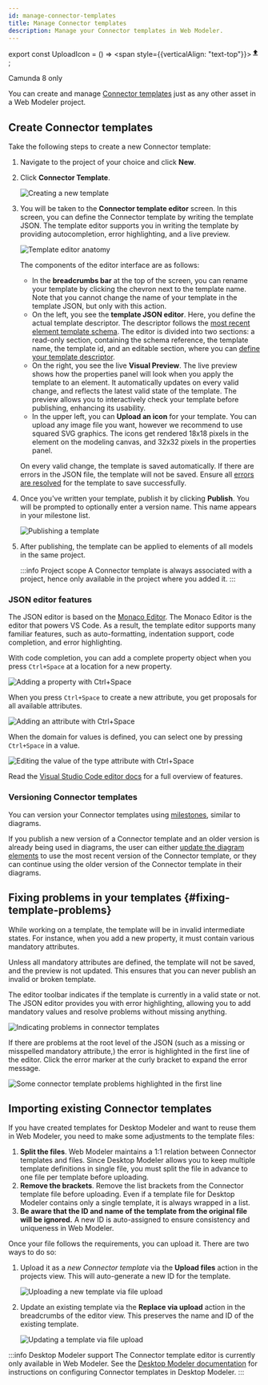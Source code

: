 ```yaml
---
id: manage-connector-templates
title: Manage Connector templates
description: Manage your Connector templates in Web Modeler.
---
```


export const UploadIcon = () => <span style={{verticalAlign: "text-top"}}><svg xmlns="http://www.w3.org/2000/svg" viewBox="0 0 24 24" width="16" height="16"><path d="M0 0h24v24H0z" fill="none"></path><path d="M9 16h6v-6h4l-7-7-7 7h4zm-4 2h14v2H5z" fill="currentColor"></path></svg></span>;

<span class="badge badge--cloud">Camunda 8 only</span>

You can create and manage [Connector templates](/components/connectors/custom-built-connectors/connector-templates.md) just as any other asset in a Web Modeler project.

## Create Connector templates

Take the following steps to create a new Connector template:

1. Navigate to the project of your choice and click **New**.

2. Click **Connector Template**.

   ![Creating a new template](img/connector-templates/create-connector-template-1.png)

3. You will be taken to the **Connector template editor** screen. In this screen, you can define the Connector template by writing the template JSON. The template editor supports you in writing the template by providing autocompletion, error highlighting, and a live preview.

   ![Template editor anatomy](img/connector-templates/create-connector-template-2.png)

   The components of the editor interface are as follows:

   - In the **breadcrumbs bar** at the top of the screen, you can rename your template by clicking the chevron next to the template name. Note that you cannot change the name of your template in the template JSON, but only with this action.
   - On the left, you see the **template JSON editor**. Here, you define the actual template descriptor. The descriptor follows the [most recent element template schema](https://github.com/camunda/element-templates-json-schema). The editor is divided into two sections: a read-only section, containing the schema reference, the template name, the template id, and an editable section, where you can [define your template descriptor](/components/modeler/desktop-modeler/element-templates/defining-templates.md).
   - On the right, you see the live **Visual Preview**. The live preview shows how the properties panel will look when you apply the template to an element. It automatically updates on every valid change, and reflects the latest valid state of the template. The preview allows you to interactively check your template before publishing, enhancing its usability.
   - In the upper left, you can **Upload an icon** for your template. You can upload any image file you want, however we recommend to use squared SVG graphics. The icons get rendered 18x18 pixels in the element on the modeling canvas, and 32x32 pixels in the properties panel.

   On every valid change, the template is saved automatically. If there are errors in the JSON file, the template will not be saved. Ensure all [errors are resolved](#fixing-template-problems) for the template to save successfully.

4. Once you've written your template, publish it by clicking **Publish**. You will be prompted to optionally enter a version name. This name appears in your milestone list.

   ![Publishing a template](img/connector-templates/create-connector-template-3.png)

5. After publishing, the template can be applied to elements of all models in the same project.

   :::info Project scope
   A Connector template is always associated with a project, hence only available in the project where you added it.
   :::

### JSON editor features

The JSON editor is based on the [Monaco Editor](https://microsoft.github.io/monaco-editor/). The Monaco Editor is the editor that powers VS Code. As a result, the template editor supports many familiar features, such as auto-formatting, indentation support, code completion, and error highlighting.

With code completion, you can add a complete property object when you press `Ctrl+Space` at a location for a new property.

![Adding a property with Ctrl+Space](img/connector-templates/edit-connector-template-1.png)

When you press `Ctrl+Space` to create a new attribute, you get proposals for all available attributes.

![Adding an attribute with Ctrl+Space](img/connector-templates/edit-connector-template-2.png)

When the domain for values is defined, you can select one by pressing `Ctrl+Space` in a value.

![Editing the value of the `type` attribute with Ctrl+Space](img/connector-templates/edit-connector-template-3.png)

Read the [Visual Studio Code editor docs](https://code.visualstudio.com/docs/editor/editingevolved) for a full overview of features.

### Versioning Connector templates

You can version your Connector templates using [milestones](/components/modeler/web-modeler/milestones.md), similar to diagrams.

If you publish a new version of a Connector template and an older version is already being used in diagrams, the user can either [update the diagram elements](/components/modeler/desktop-modeler/element-templates/using-templates.md#updating-templates) to use the most recent version of the Connector template, or they can continue using the older version of the Connector template in their diagrams.

## Fixing problems in your templates {#fixing-template-problems}

While working on a template, the template will be in invalid intermediate states. For instance, when you add a new property, it must contain various mandatory attributes.

Unless all mandatory attributes are defined, the template will not be saved, and the preview is not updated. This ensures that you can never publish an invalid or broken template.

The editor toolbar indicates if the template is currently in a valid state or not. The JSON editor provides you with error highlighting, allowing you to add mandatory values and resolve problems without missing anything.

![Indicating problems in connector templates](img/connector-templates/fix-connector-template-problems.png)

If there are problems at the root level of the JSON (such as a missing or misspelled mandatory attribute,) the error is highlighted in the first line of the editor. Click the error marker at the curly bracket to expand the error message.

![Some connector template problems highlighted in the first line](img/connector-templates/fix-connector-template-problems-2.png)

<!--
## Reusing existing runtimes

Not only can you create new Connector templates to bind to a job worker topic or a custom Connector function you've created using the Connector SDK, but you can also reuse [existing connector runtimes](/components/connectors/out-of-the-box-connectors/available-connectors-overview.md). For instance, if you add the following property and bind it to `zeebe:taskDefinition:type`, you can reuse the HTTP JSON runtime and write a prefilled Connector template to call an API easily.

```json
{
    "type": "Hidden",
    "value": "io.camunda:http-json:1",
    "binding": {
        // highlight-next-line
        "type": "zeebe:taskDefinition:type"
    }
}
```
-->

## Importing existing Connector templates

If you have created templates for Desktop Modeler and want to reuse them in Web Modeler, you need to make some adjustments to the template files:

1. **Split the files**. Web Modeler maintains a 1:1 relation between Connector templates and files. Since Desktop Modeler allows you to keep multiple template definitions in single file, you must split the file in advance to one file per template before uploading.
2. **Remove the brackets**. Remove the list brackets from the Connector template file before uploading. Even if a template file for Desktop Modeler contains only a single template, it is always wrapped in a list.
3. **Be aware that the ID and name of the template from the original file will be ignored.** A new ID is auto-assigned to ensure consistency and uniqueness in Web Modeler.

Once your file follows the requirements, you can upload it. There are two ways to do so:

1. Upload it as a _new Connector template_ via the <UploadIcon /> **Upload files** action in the projects view. This will auto-generate a new ID for the template.

   ![Uploading a new template via file upload](img/connector-templates/upload-files.png)

2. Update an existing template via the **Replace via upload** action in the breadcrumbs of the editor view. This preserves the name and ID of the existing template.

   ![Updating a template via file upload](img/connector-templates/replace-via-upload.png)

:::info Desktop Modeler support
The Connector template editor is currently only available in Web Modeler. See the [Desktop Modeler documentation](/components/modeler/desktop-modeler/element-templates/about-templates.md) for instructions on configuring Connector templates in Desktop Modeler.
:::
